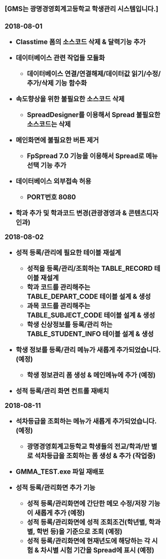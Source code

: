 <h2> [GMS는 광명경영회계고등학교 학생관리 시스템입니다.] <h2>

2018-08-01
 - Classtime 폼의 소스코드 삭제 & 달력기능 추가
   
 - 데이터베이스 관련 작업들 모듈화
   - 데이터베이스 연결/연결해제/데이터값 읽기/수정/추가/삭제 기능 함수화 
   
 - 속도향상을 위한 불필요한 소스코드 삭제
   - SpreadDesigner를 이용해서 Spread 불필요한 소스코드는 삭제
   
 - 메인화면에 불필요한 버튼 제거
   - FpSpread 7.0 기능을 이용해서 Spread로 메뉴선택 기능 추가
 
 - 데이터베이스 외부접속 허용
   - PORT번호 8080
 
 - 학과 추가 및 학과코드 변경(관광경영과 & 콘텐츠디자인과)
 
 2018-08-02
 - 성적 등록/관리에 필요한 테이블 재설계
   - 성적을 등록/관리/조회하는 TABLE_RECORD 테이블 재설계
   - 학과 코드를 관리해주는 TABLE_DEPART_CODE 테이블 설계 & 생성
   - 과목 코드를 관리해주는 TABLE_SUBJECT_CODE 테이블 설계 & 생성
   - 학생 신상정보를 등록/관리 하는 TABLE_STUDENT_INFO 테이블 설계 & 생성
 
 - 학생 정보를 등록/관리 메뉴가 새롭게 추가되었습니다. (예정)
   - 학생 정보관리 폼 생성 & 메인메뉴에 추가 (예정) 
 
 - 성적 등록/관리 화면 컨트롤 재배치
 
2018-08-11
- 석차등급을 조회하는 메뉴가 새롭게 추가되었습니다. (예정)
   - 광명경영회계고등학교 학생들의 전교/학과/반 별로 석차등급을 조회하는 폼 생성 & 추가 (작업중)

- GMMA_TEST.exe 파일 재배포

- 성적 등록/관리화면 추가 기능
   - 성적 등록/관리화면에 간단한 메모 수정/저장 기능이 새롭게 추가 (예정)
   - 성적 등록/관리화면에 성적 조회조건(학년별, 학과별, 학번 등)을 기준으로 조회 (예정)
   - 성적 등록/관리화면에 현재년도에 해당하는 각 시험 & 차시별 시험 기간을 Spread에 표시 (예정)
